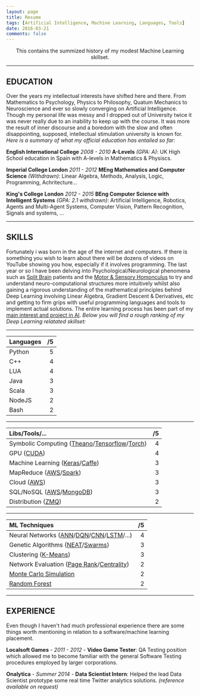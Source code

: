 ```yaml
---
layout: page
title: Resume
tags: [Artificial Intelligence, Machine Learning, Languages, Tools]
date: 2016-03-21
comments: false
---
```

    
<center> This contains the summized history of my modest Machine Learning skillset. </center>

-----------------------------------------------------------

## EDUCATION

Over the years my intellectual interests have shifted here and there. From Mathematics to Psychology, Physics to Philosophy, Quatum Mechanics to Neuroscience and ever so slowly converging on Artificial Intelligence. Though my personal life was messy and I dropped out of University twice it was never really due to an inability to keep up with the course. It was more the result of inner discourse and a boredom with the slow and often disappointing, supposed, intellectual stimulation university is known for. *Here is a summary of what my official education has entailed so far:*

**English International College** *2008 - 2010* **A-Levels** *(GPA: A)*: UK High School education in Spain with A-levels in Mathematics & Physiscs. 

**Imperial College London** *2011 - 2012* **MEng Mathematics and Computer Science** *(Withdrawn)*: Linear Algebra, Methods, Analysis, Logic, Programming, Achritecture...

**King's College London** *2012 - 2015* **BEng Computer Science with Intelligent Systems** *(GPA: 2.1 withdrawn)*: Artificial Intelligence, Robotics, Agents and Multi-Agent Systems, Computer Vision, Pattern Recognition, Signals and systems, ...

-----------------------------------------------------------

## SKILLS

Fortunately i was born in the age of the internet and computers. If there is something you wish to learn about there will be dozens of videos on YouTube showing you how, especially if it involves programming. The last year or so I have been delving into Psychological/Neurological phenomena such as [Split Brain](https://en.wikipedia.org/wiki/Split-brain) patients and the [Motor & Sensory Homonculus](https://en.wikipedia.org/wiki/Cortical_homunculus) to try and understand neuro-computational structures more intuitively whilst also gaining a rigorous understanding of the mathematical principles behind Deep Learning involving Linear Algebra, Gradient Descent & Derivatives, etc and getting to firm grips with useful programming languages and tools to implement actual solutions. The entire learning process has been part of my [main interest and project in AI](/machine-learning/real-intelligence/). *Below you will find a rough ranking of my Deep Learning relatated skillset:*

-----------------------------------------------------------

| Languages | /5  |
|:----------|----:|
| Python    | 5   |
| C++       | 4   |
| LUA       | 4   |
| Java      | 3   |
| Scala     | 3   |
| NodeJS    | 2   |
| Bash      | 2   |

-----------------------------------------------------------

| Libs/Tools/... | /5 |
|:--------------------------------------------|---:|
| Symbolic Computing ([Theano](http://deeplearning.net/software/theano/)/[Tensorflow](https://www.tensorflow.org/)/[Torch](http://torch.ch/))  | 4  |
| GPU ([CUDA](http://www.nvidia.com/object/cuda_home_new.html))  | 4  |
| Machine Learning ([Keras](http://keras.io/)/[Caffe](http://caffe.berkeleyvision.org/))  | 3  |
| MapReduce ([AWS](https://aws.amazon.com/)/[Spark](http://spark.apache.org/))   | 3  |
| Cloud ([AWS](https://aws.amazon.com/))   | 3  |
| SQL/NoSQL ([AWS](https://aws.amazon.com/)/[MongoDB](https://www.mongodb.com/))   | 3  | 
| Distribution ([ZMQ](http://zeromq.org/))   | 2  |

-----------------------------------------------------------

| ML Techniques | /5  |
|:----------|----:|
| Neural Networks ([ANN](https://en.wikipedia.org/wiki/Artificial_neural_network)/[DQN](https://en.wikipedia.org/wiki/Q-learning)/[CNN](https://en.wikipedia.org/wiki/Convolutional_neural_network)/[LSTM](https://en.wikipedia.org/wiki/Long_short-term_memory)/...)    | 4   |
| Genetic Algorithms ([NEAT](https://en.wikipedia.org/wiki/Neuroevolution_of_augmenting_topologies)/[Swarms](https://en.wikipedia.org/wiki/Swarm_intelligence))      | 3   |
| Clustering ([K-Means](https://en.wikipedia.org/wiki/K-means_clustering))       | 3   |
| Network Evaluation ([Page Rank](https://en.wikipedia.org/wiki/Network_science#PageRank)/[Centrality](https://en.wikipedia.org/wiki/Network_science#Centrality_measures))       | 2   |
| [Monte Carlo Simulation](https://en.wikipedia.org/wiki/Monte_Carlo_method)       | 2   |
| [Random Forest](https://en.wikipedia.org/wiki/Decision_tree_learning)       | 2   |

-----------------------------------------------------------

## EXPERIENCE

Even though I haven't had much professional experience there are some things worth mentioning in relation to a software/machine learning placement.

**Localsoft Games** - *2011 - 2012* - **Video Game Tester**: QA Testing position which allowed me to become familiar with the general Software Testing procedures employed by larger corporations.

**Onalytica** - *Summer 2014* - **Data Scientist Intern**: Helped the lead Data Scientist prototype some real time Twitter analytics solutions. *(reference available on request)*
